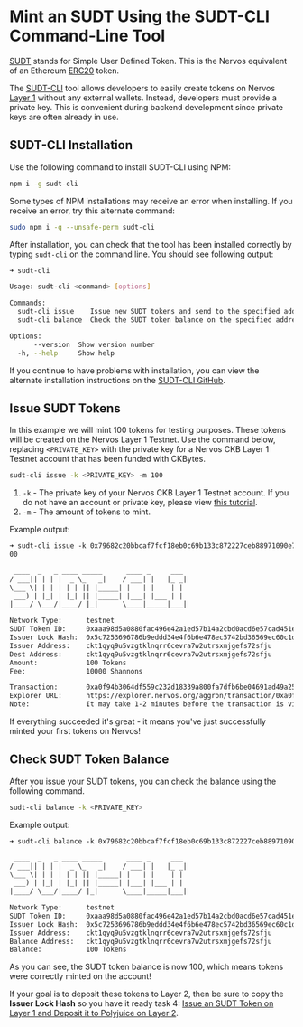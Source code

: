 # Mint an SUDT Using the SUDT-CLI Command-Line Tool

[SUDT](../conceptual-explainers/standards.md#sudt) stands for Simple User Defined Token. This is the Nervos equivalent of an Ethereum [ERC20](../conceptual-explainers/standards.md#erc20) token.

The [SUDT-CLI](../conceptual-explainers/tooling.md#sudt-cli) tool allows developers to easily create tokens on Nervos [Layer 1](../conceptual-explainers/structure.md#layer-1--layer-2) without any external wallets. Instead, developers must provide a private key. This is convenient during backend development since private keys are often already in use.

## SUDT-CLI Installation

Use the following command to install SUDT-CLI using NPM:

```sh
npm i -g sudt-cli
```

Some types of NPM installations may receive an error when installing. If you receive an error, try this alternate command:

```sh
sudo npm i -g --unsafe-perm sudt-cli
```

After installation, you can check that the tool has been installed correctly by typing `sudt-cli` on the command line. You should see following output:

```sh
➜ sudt-cli

Usage: sudt-cli <command> [options]

Commands:
  sudt-cli issue    Issue new SUDT tokens and send to the specified address.
  sudt-cli balance  Check the SUDT token balance on the specified address.

Options:
      --version  Show version number                                   [boolean]
  -h, --help     Show help                                             [boolean]
```

If you continue to have problems with installation, you can view the alternate installation instructions on the [SUDT-CLI GitHub](https://github.com/jordanmack/sudt-cli).

## Issue SUDT Tokens

In this example we will mint 100 tokens for testing purposes. These tokens will be created on the Nervos Layer 1 Testnet. Use the command below, replacing `<PRIVATE_KEY>` with the private key for a Nervos CKB Layer 1 Testnet account that has been funded with CKBytes.

```sh
sudt-cli issue -k <PRIVATE_KEY> -m 100
```

1. `-k` - The private key of your Nervos CKB Layer 1 Testnet account. If you do not have an account or private key, please view [this tutorial](1.setup.account.in.ckb.cli.md).
2. `-m` - The amount of tokens to mint.

Example output:

```txt
➜ sudt-cli issue -k 0x79682c20bbcaf7fcf18eb0c69b133c872227ceb88971090e7f2242c80cd54d18 -m 1
00

 ____  _   _ ____ _____      ____ _     ___
/ ___|| | | |  _ \_   _|    / ___| |   |_ _|
\___ \| | | | | | || |_____| |   | |    | |
 ___) | |_| | |_| || |_____| |___| |___ | |
|____/ \___/|____/ |_|      \____|_____|___|

Network Type:      testnet
SUDT Token ID:     0xaaa98d5a0880fac496e42a1ed57b14a2cbd0acd6e57cad451e99c1f391fc62bc
Issuer Lock Hash:  0x5c7253696786b9eddd34e4f6b6e478ec5742bd36569ec60c1d0487480ba4f9e3 (AKA SUDT Type Args)
Issuer Address:    ckt1qyq9u5vzgtklnqrr6cevra7w2utrsxmjgefs72sfju
Dest Address:      ckt1qyq9u5vzgtklnqrr6cevra7w2utrsxmjgefs72sfju
Amount:            100 Tokens
Fee:               10000 Shannons

Transaction:       0xa0f94b3064df559c232d18339a800fa7dfb6be04691ad49a25fd1c0367ed19ce
Explorer URL:      https://explorer.nervos.org/aggron/transaction/0xa0f94b3064df559c232d18339a800fa7dfb6be04691ad49a25fd1c0367ed19ce
Note:              It may take 1-2 minutes before the transaction is visible on the Explorer.
```

If everything succeeded it's great - it means you've just successfully minted your first tokens on Nervos!

## Check SUDT Token Balance

After you issue your SUDT tokens, you can check the balance using the following command.

```sh
sudt-cli balance -k <PRIVATE_KEY>
```

Example output:

```txt
➜ sudt-cli balance -k 0x79682c20bbcaf7fcf18eb0c69b133c872227ceb88971090e7f2242c80cd54d18

 ____  _   _ ____ _____      ____ _     ___
/ ___|| | | |  _ \_   _|    / ___| |   |_ _|
\___ \| | | | | | || |_____| |   | |    | |
 ___) | |_| | |_| || |_____| |___| |___ | |
|____/ \___/|____/ |_|      \____|_____|___|

Network Type:      testnet
SUDT Token ID:     0xaaa98d5a0880fac496e42a1ed57b14a2cbd0acd6e57cad451e99c1f391fc62bc
Issuer Lock Hash:  0x5c7253696786b9eddd34e4f6b6e478ec5742bd36569ec60c1d0487480ba4f9e3 (AKA SUDT Type Args)
Issuer Address:    ckt1qyq9u5vzgtklnqrr6cevra7w2utrsxmjgefs72sfju
Balance Address:   ckt1qyq9u5vzgtklnqrr6cevra7w2utrsxmjgefs72sfju
Balance:           100 Tokens
```

As you can see, the SUDT token balance is now 100, which means tokens were correctly minted on the account!

If your goal is to deposit these tokens to Layer 2, then be sure to copy the **Issuer Lock Hash** so you have it ready task 4: [Issue an SUDT Token on Layer 1 and Deposit it to Polyjuice on Layer 2](../tasks/4.issue.sudt.deposit.md).

